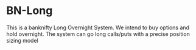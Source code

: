 # BN-Long
This is a banknifty Long Overnight System. We intend to buy options and hold overnight. The system can go long calls/puts with a precise position sizing model
